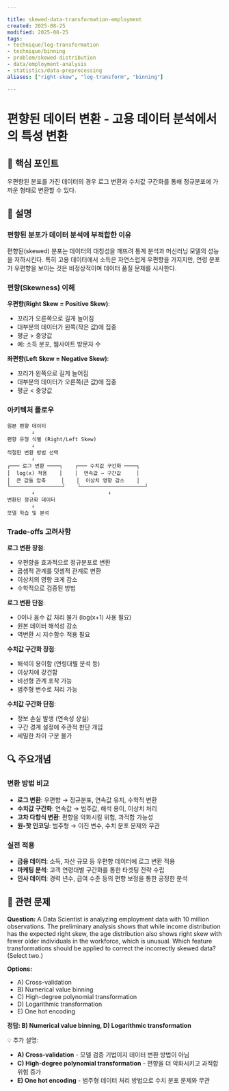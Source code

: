 ```yaml
---

title: skewed-data-transformation-employment
created: 2025-08-25 
modified: 2025-08-25 
tags:
- technique/log-transformation
- technique/binning
- problem/skewed-distribution  
- data/employment-analysis
- statistics/data-preprocessing
aliases: ["right-skew", "log-transform", "binning"]

---
```


# 편향된 데이터 변환 - 고용 데이터 분석에서의 특성 변환

## 🎯 핵심 포인트

우편향된 분포를 가진 데이터의 경우 로그 변환과 수치값 구간화를 통해 정규분포에 가까운 형태로 변환할 수 있다.

## 📝 설명

### 편향된 분포가 데이터 분석에 부적합한 이유

편향된(skewed) 분포는 데이터의 대칭성을 깨뜨려 통계 분석과 머신러닝 모델의 성능을 저하시킨다. 특히 고용 데이터에서 소득은 자연스럽게 우편향을 가지지만, 연령 분포가 우편향을 보이는 것은 비정상적이며 데이터 품질 문제를 시사한다.

### 편향(Skewness) 이해

**우편향(Right Skew = Positive Skew)**:
- 꼬리가 오른쪽으로 길게 늘어짐
- 대부분의 데이터가 왼쪽(작은 값)에 집중
- 평균 > 중앙값
- 예: 소득 분포, 웹사이트 방문자 수

**좌편향(Left Skew = Negative Skew)**:
- 꼬리가 왼쪽으로 길게 늘어짐
- 대부분의 데이터가 오른쪽(큰 값)에 집중
- 평균 < 중앙값

### 아키텍처 플로우

```
원본 편향 데이터
        ↓
편향 유형 식별 (Right/Left Skew)
        ↓
적절한 변환 방법 선택
        ↓
┌─── 로그 변환 ────┐    ┌─── 수치값 구간화 ────┐
│  log(x) 적용    │    │  연속값 → 구간값     │
│  큰 값들 압축     │    │  이상치 영향 감소    │
└─────────────────┘    └─────────────────────┘
        ↓                        ↓
변환된 정규화 데이터
        ↓
모델 학습 및 분석
```

### Trade-offs 고려사항

**로그 변환 장점**:
- 우편향을 효과적으로 정규분포로 변환
- 곱셈적 관계를 덧셈적 관계로 변환
- 이상치의 영향 크게 감소
- 수학적으로 검증된 방법

**로그 변환 단점**:
- 0이나 음수 값 처리 불가 (log(x+1) 사용 필요)
- 원본 데이터 해석성 감소
- 역변환 시 지수함수 적용 필요

**수치값 구간화 장점**:
- 해석이 용이함 (연령대별 분석 등)
- 이상치에 강건함
- 비선형 관계 포착 가능
- 범주형 변수로 처리 가능

**수치값 구간화 단점**:
- 정보 손실 발생 (연속성 상실)
- 구간 경계 설정에 주관적 판단 개입
- 세밀한 차이 구분 불가

## 🔍 주요개념

### 변환 방법 비교

- **로그 변환**: 우편향 → 정규분포, 연속값 유지, 수학적 변환
- **수치값 구간화**: 연속값 → 범주값, 해석 용이, 이상치 처리
- **고차 다항식 변환**: 편향을 악화시킬 위험, 과적합 가능성
- **원-핫 인코딩**: 범주형 → 이진 변수, 수치 분포 문제와 무관

### 실전 적용

- **금융 데이터**: 소득, 자산 규모 등 우편향 데이터에 로그 변환 적용
- **마케팅 분석**: 고객 연령대별 구간화를 통한 타겟팅 전략 수립  
- **인사 데이터**: 경력 년수, 급여 수준 등의 편향 보정을 통한 공정한 분석

## 📝 관련 문제

**Question:** A Data Scientist is analyzing employment data with 10 million observations. The preliminary analysis shows that while income distribution has the expected right skew, the age distribution also shows right skew with fewer older individuals in the workforce, which is unusual. Which feature transformations should be applied to correct the incorrectly skewed data? (Select two.)

**Options:**

- A) Cross-validation
- B) Numerical value binning  
- C) High-degree polynomial transformation
- D) Logarithmic transformation
- E) One hot encoding

**정답: B) Numerical value binning, D) Logarithmic transformation**

💡 추가 설명:

- **A) Cross-validation** - 모델 검증 기법이지 데이터 변환 방법이 아님
- **C) High-degree polynomial transformation** - 편향을 더 악화시키고 과적합 위험 증가
- **E) One hot encoding** - 범주형 데이터 처리 방법으로 수치 분포 문제와 무관